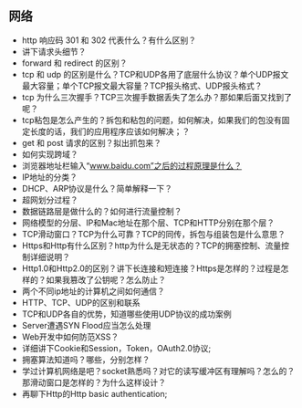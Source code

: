## 网络

- http 响应码 301 和 302 代表什么？有什么区别？
- 讲下请求头细节？
- forward 和 redirect 的区别？
- tcp 和 udp 的区别是什么？TCP和UDP各用了底层什么协议？单个UDP报文最大容量；单个TCP报文最大容量？TCP报头格式、UDP报头格式？
- tcp 为什么三次握手？TCP三次握手数据丢失了怎么办？那如果后面又找到了呢？
- tcp粘包是怎么产生的？拆包和粘包的问题，如何解决，如果我们的包没有固定长度的话，我们的应用程序应该如何解决；？
- get 和 post 请求的区别？拟出抓包来？
- 如何实现跨域？
- 浏览器地址栏输入“www.baidu.com”之后的过程原理是什么？
- IP地址的分类？
- DHCP、ARP协议是什么？简单解释一下？
- 超网划分过程？
- 数据链路层是做什么的？如何进行流量控制？
- 网络模型的分层、IP和Mac地址在那个层、TCP和HTTP分别在那个层？
- TCP滑动窗口？TCP为什么可靠？TCP的同传，拆包与组装包是什么意思？
- Https和Http有什么区别？http为什么是无状态的？TCP的拥塞控制、流量控制详细说明？
- Http1.0和Http2.0的区别？讲下长连接和短连接？Https是怎样的？过程是怎样的？如果我篡改了公钥呢？怎么防止？
- 两个不同ip地址的计算机之间如何通信？
- HTTP、TCP、UDP的区别和联系
- TCP和UDP各自的优势，知道哪些使用UDP协议的成功案例
- Server遭遇SYN Flood应当怎么处理
- Web开发中如何防范XSS？
- 详细讲下Cookie和Session，Token，OAuth2.0协议;
- 拥塞算法知道吗？哪些，分别怎样？
- 学过计算机网络是吧？socket熟悉吗？对它的读写缓冲区有理解吗？怎么的？那滑动窗口是怎样的？为什么这样设计？
- 再聊下Http的Http basic authentication;

